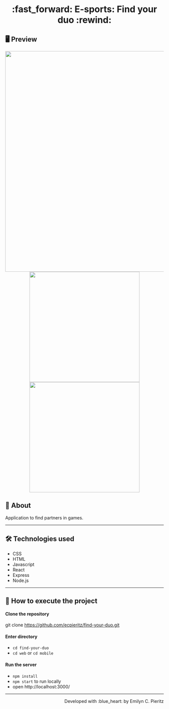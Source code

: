<h1 align = "center"> :fast_forward: E-sports: Find your duo :rewind: </h1>

## 🖥 Preview
<p align = "center">
  <img src = "xxx" width = "700" height = "auto">
  <img src = "xxx" width = "350" height = "auto">
  <img src = "xxx" width = "350" height = "auto">
</p>

## 📖 About
<p>Application to find partners in games.</p>

---

## 🛠 Technologies used
- CSS
- HTML
- Javascript
- React
- Express
- Node.js

---


## 🚀 How to execute the project
#### Clone the repository
git clone https://github.com/ecpieritz/find-your-duo.git

#### Enter directory
- `cd find-your-duo`
- `cd web` or `cd mobile`

#### Run the server
- `npm install`
- `npm start` to run locally
- open http://localhost:3000/ 

---
<p align = "right">Developed with :blue_heart: by Emilyn C. Pieritz</p>


